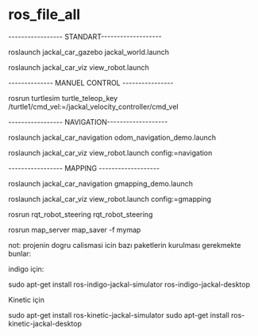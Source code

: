 # ros_file_all


----------------- STANDART-------------------

roslaunch jackal_car_gazebo jackal_world.launch


roslaunch jackal_car_viz view_robot.launch

-------------- MANUEL CONTROL ----------------

rosrun turtlesim turtle_teleop_key /turtle1/cmd_vel:=/jackal_velocity_controller/cmd_vel


----------------- NAVIGATION-------------------

roslaunch jackal_car_navigation odom_navigation_demo.launch


roslaunch jackal_car_viz view_robot.launch config:=navigation


----------------- MAPPING -------------------

roslaunch jackal_car_navigation gmapping_demo.launch


roslaunch jackal_car_viz view_robot.launch config:=gmapping

rosrun rqt_robot_steering rqt_robot_steering

rosrun map_server map_saver -f mymap

not: projenin dogru calismasi icin bazı paketlerin kurulması gerekmekte bunlar:

indigo için:

sudo apt-get install ros-indigo-jackal-simulator ros-indigo-jackal-desktop

Kinetic için

sudo apt-get install ros-kinetic-jackal-simulator 
sudo apt-get install ros-kinetic-jackal-desktop



